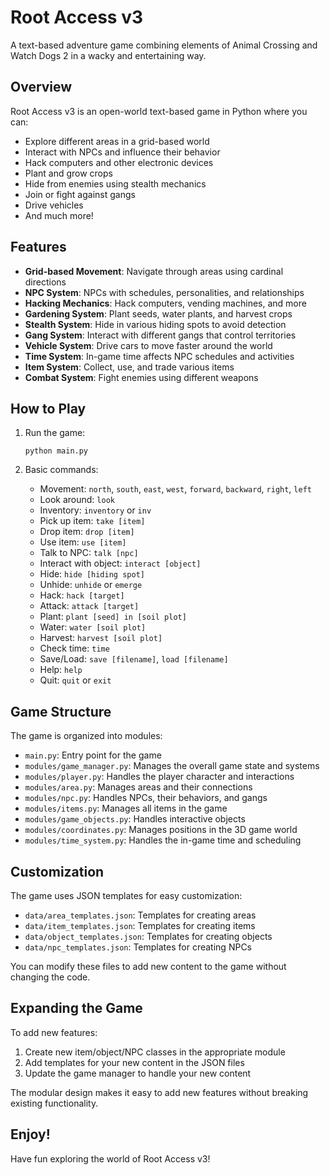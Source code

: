 # Root Access v3

A text-based adventure game combining elements of Animal Crossing and Watch Dogs 2 in a wacky and entertaining way.

## Overview

Root Access v3 is an open-world text-based game in Python where you can:
- Explore different areas in a grid-based world
- Interact with NPCs and influence their behavior
- Hack computers and other electronic devices
- Plant and grow crops
- Hide from enemies using stealth mechanics
- Join or fight against gangs
- Drive vehicles
- And much more!

## Features

- **Grid-based Movement**: Navigate through areas using cardinal directions
- **NPC System**: NPCs with schedules, personalities, and relationships
- **Hacking Mechanics**: Hack computers, vending machines, and more
- **Gardening System**: Plant seeds, water plants, and harvest crops
- **Stealth System**: Hide in various hiding spots to avoid detection
- **Gang System**: Interact with different gangs that control territories
- **Vehicle System**: Drive cars to move faster around the world
- **Time System**: In-game time affects NPC schedules and activities
- **Item System**: Collect, use, and trade various items
- **Combat System**: Fight enemies using different weapons

## How to Play

1. Run the game:
   ```
   python main.py
   ```

2. Basic commands:
   - Movement: `north`, `south`, `east`, `west`, `forward`, `backward`, `right`, `left`
   - Look around: `look`
   - Inventory: `inventory` or `inv`
   - Pick up item: `take [item]`
   - Drop item: `drop [item]`
   - Use item: `use [item]`
   - Talk to NPC: `talk [npc]`
   - Interact with object: `interact [object]`
   - Hide: `hide [hiding spot]`
   - Unhide: `unhide` or `emerge`
   - Hack: `hack [target]`
   - Attack: `attack [target]`
   - Plant: `plant [seed] in [soil plot]`
   - Water: `water [soil plot]`
   - Harvest: `harvest [soil plot]`
   - Check time: `time`
   - Save/Load: `save [filename]`, `load [filename]`
   - Help: `help`
   - Quit: `quit` or `exit`

## Game Structure

The game is organized into modules:
- `main.py`: Entry point for the game
- `modules/game_manager.py`: Manages the overall game state and systems
- `modules/player.py`: Handles the player character and interactions
- `modules/area.py`: Manages areas and their connections
- `modules/npc.py`: Handles NPCs, their behaviors, and gangs
- `modules/items.py`: Manages all items in the game
- `modules/game_objects.py`: Handles interactive objects
- `modules/coordinates.py`: Manages positions in the 3D game world
- `modules/time_system.py`: Handles the in-game time and scheduling

## Customization

The game uses JSON templates for easy customization:
- `data/area_templates.json`: Templates for creating areas
- `data/item_templates.json`: Templates for creating items
- `data/object_templates.json`: Templates for creating objects
- `data/npc_templates.json`: Templates for creating NPCs

You can modify these files to add new content to the game without changing the code.

## Expanding the Game

To add new features:
1. Create new item/object/NPC classes in the appropriate module
2. Add templates for your new content in the JSON files
3. Update the game manager to handle your new content

The modular design makes it easy to add new features without breaking existing functionality.

## Enjoy!

Have fun exploring the world of Root Access v3!
